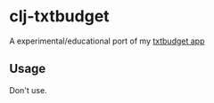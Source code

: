 # clj-txtbudget

A experimental/educational port of my
[txtbudget app](https://code.launchpad.net/~ericmoritz/+junk/txtbudget)

## Usage

Don't use.
